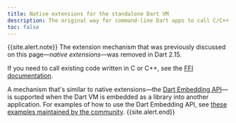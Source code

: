 ```yaml
---
title: Native extensions for the standalone Dart VM
description: The original way for command-line Dart apps to call C/C++ functions.
toc: false
---
```


{{site.alert.note}}
  The extension mechanism that was previously discussed
  on this page—_native extensions_—was removed in Dart 2.15.
  
  If you need to call existing code written in C or C++, see the
  [FFI documentation](/server/c-interop).
  
  A mechanism that's similar to 
  native extensions—the [Dart Embedding API][`include/dart_api.h`]—is
  supported when the Dart VM is
  embedded as a library into another application. 
  For examples of how to use the Dart Embedding API, see
  [these examples maintained by the community][examples].
{{site.alert.end}}

[`include/dart_api.h`]: https://github.com/dart-lang/sdk/blob/main/runtime/include/dart_api.h
[examples]: https://github.com/fuzzybinary/dart_shared_libray
